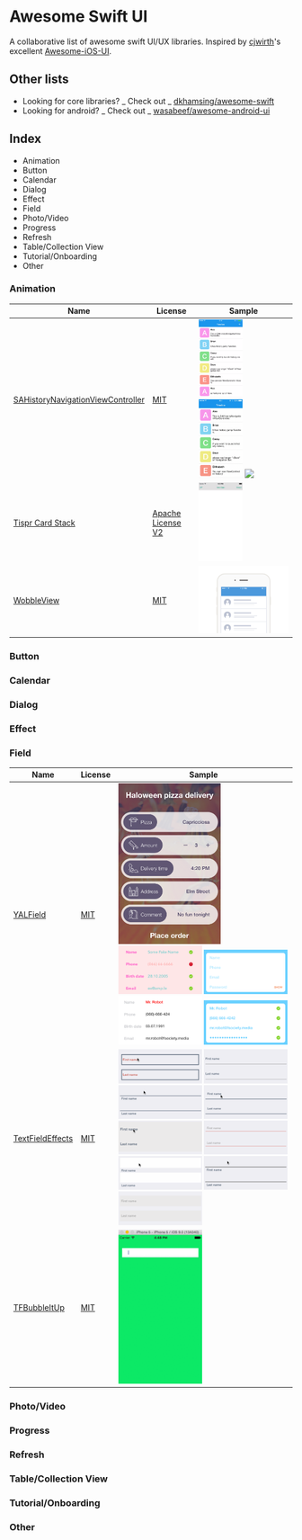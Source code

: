 # Awesome Swift UI
A collaborative list of awesome swift UI/UX libraries. Inspired by [cjwirth]'s excellent [Awesome-iOS-UI][awesome-ios-ui].

## Other lists
- Looking for core libraries? _ Check out _ [dkhamsing/awesome-swift]
- Looking for android? _ Check out _ [wasabeef/awesome-android-ui]

## Index
- Animation
- Button
- Calendar
- Dialog
- Effect
- Field
- Photo/Video
- Progress
- Refresh
- Table/Collection View
- Tutorial/Onboarding
- Other

### Animation

Name                                                                                                     | License             | Sample
-------------------------------------------------------------------------------------------------------- | ------------------- | --------------------------------------------------------------------------------------------------------------------------------------------------------------------------------------------------------------------------------------
[SAHistoryNavigationViewController](https://github.com/szk-atmosphere/SAHistoryNavigationViewController) | [MIT]               | <img src="assets/SAHistoryNavgigationViewController/3dtouch.gif" width="49%"> <img src="assets/SAHistoryNavgigationViewController/sample.gif" width="49%"> <img src="assets/SAHistoryNavgigationViewController/touch.gif" width="49%">
[Tispr Card Stack](https://github.com/tispr/tispr-card-stack)                                            | [Apache License V2] | <img src="assets/tispr-card-stack/Screenshot_main.gif" width="49%">
[WobbleView](https://github.com/inFullMobile/WobbleView)                                                 | [MIT]               | <img src="assets/WobbleView/wobble.gif">

### Button
### Calendar
### Dialog
### Effect
### Field

Name                                                              | License | Sample
----------------------------------------------------------------- | ------- | ------------------------------------------------------------------------------------------------------------------------------------------------------------------------------------------------------------------------------------------------------------------------------------------------------------------------------------------------------------------------------------------------------------------------------------------------------------------------------------------------------------------------------------------
[YALField](https://github.com/Yalantis/YALField)                  | [MIT]   | <img src="assets/YALField/PizzaFormFilled.png" width="60%"> <img src="assets/YALField/EditProfileFilledWithError.png" width="49%"> <img src="assets/YALField/RegistrationFormEmpty.png" width="49%"> <img src="assets/YALField/ProfileFormNonValidated.png" width="49%"> <img src="assets/YALField/RegistrationFormFilled.png" width="49%">
[TextFieldEffects](https://github.com/raulriera/TextFieldEffects) | [MIT]   | <img src="assets/TextFieldEffects/Akira.gif" width="49%"> <img src="assets/TextFieldEffects/Hoshi.gif" width="49%"> <img src="assets/TextFieldEffects/Isao.gif" width="49%"> <img src="assets/TextFieldEffects/Jiro.gif" width="49%"> <img src="assets/TextFieldEffects/Kaede.gif" width="49%"> <img src="assets/TextFieldEffects/Madoka.gif" width="49%"> <img src="assets/TextFieldEffects/Minoru.gif" width="49%"> <img src="assets/TextFieldEffects/Yoko.gif" width="49%"> <img src="assets/TextFieldEffects/Yoshiko.gif" width="49%">
[TFBubbleItUp](https://github.com/thefuntasty/TFBubbleItUp) | [MIT] | <img src="assets/TFBubbleItUp/preview.gif" width="49%">

### Photo/Video
### Progress
### Refresh
### Table/Collection View
### Tutorial/Onboarding
### Other

[cjwirth]: https://github.com/cjwirth
[dkhamsing/awesome-swift]: https://github.com/matteocrippa/awesome-swift#ui
[wasabeef/awesome-android-ui]: https://github.com/wasabeef/awesome-android-ui
[awesome-ios-ui]: https://github.com/cjwirth/awesome-ios-ui
[mit]: http://opensource.org/licenses/MIT
[apache license v2]: https://www.apache.org/licenses/LICENSE-2.0
